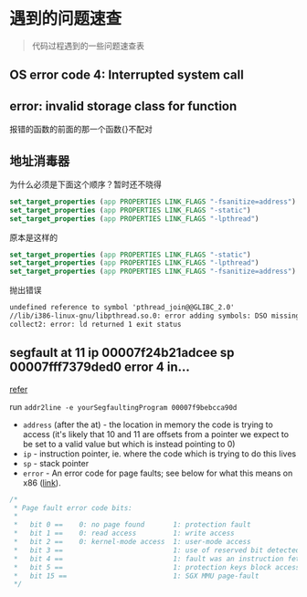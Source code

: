 # 遇到的问题速查

> 代码过程遇到的一些问题速查表

## OS error code 4: Interrupted system call



## error: invalid storage class for function  

报错的函数的前面的那一个函数{}不配对

## 地址消毒器

为什么必须是下面这个顺序？暂时还不晓得

```cmake
set_target_properties (app PROPERTIES LINK_FLAGS "-fsanitize=address")
set_target_properties (app PROPERTIES LINK_FLAGS "-static")
set_target_properties (app PROPERTIES LINK_FLAGS "-lpthread")
```

原本是这样的

```cmake
set_target_properties (app PROPERTIES LINK_FLAGS "-static")
set_target_properties (app PROPERTIES LINK_FLAGS "-lpthread")
set_target_properties (app PROPERTIES LINK_FLAGS "-fsanitize=address")
```

抛出错误
```txt
undefined reference to symbol 'pthread_join@@GLIBC_2.0'
//lib/i386-linux-gnu/libpthread.so.0: error adding symbols: DSO missing from command line
collect2: error: ld returned 1 exit status
```

## segfault at 11 ip 00007f24b21adcee sp 00007fff7379ded0 error 4 in...

[refer][segfault]

run `addr2line -e yourSegfaultingProgram 00007f9bebcca90d`

- `address` (after the at) - the location in memory the code is trying to access (it's likely that 10 and 11 are offsets from a pointer we expect to be set to a valid value but which is instead pointing to 0)
- `ip` - instruction pointer, ie. where the code which is trying to do this lives
- `sp` - stack pointer
- `error` - An error code for page faults; see below for what this means on x86 ([link]).

```h
/*
 * Page fault error code bits:
 *
 *   bit 0 ==    0: no page found       1: protection fault
 *   bit 1 ==    0: read access         1: write access
 *   bit 2 ==    0: kernel-mode access  1: user-mode access
 *   bit 3 ==                           1: use of reserved bit detected
 *   bit 4 ==                           1: fault was an instruction fetch
 *   bit 5 ==                           1: protection keys block access
 *   bit 15 ==                          1: SGX MMU page-fault
 */
```



 [link]: https://git.kernel.org/pub/scm/linux/kernel/git/torvalds/linux.git/tree/arch/x86/include/asm/trap_pf.h?h=v5.16#n5
 [segfault]: https://stackoverflow.com/questions/2549214/interpreting-segfault-messages
